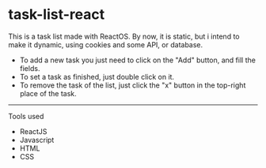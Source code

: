 # task-list-react
 This is a task list made with ReactOS. By now, it is static, but i intend to make it dynamic, using cookies and some API, or database. 
  
  - To add a new task you just need to click on the "Add" button, and fill the fields. 
  - To set a task as finished, just double click on it.
  - To remove the task of the list, just click the "x" button in the top-right place of the task.

---

  Tools used

  - ReactJS
  - Javascript
  - HTML
  - CSS
